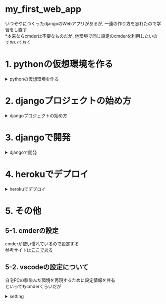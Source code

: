 # my_first_web_app
いつぞやにつくったdjangoのWebアプリがあるが, 一連の作り方を忘れたので学習をし直す  
*本来ならcmderは不要なものだが, 他環境で同じ設定のcmderを利用したいのでおいておく  

# 1. pythonの仮想環境を作る

<details>
<summary>pythonの仮想環境を作る</summary>

## 1-1. pyenvとvenvで仮想環境構築
一応, 仮想環境で作成して他に移せるようにしておく（やり方の復習の意味合いを込めて）  
pyenvでバージョン管理, 今回は新しめのversionにしようと思うので, 3.9.0にする  
venvで今回使用するパケージを突っ込んでいく  

1. [windowsでpyenvを使う方法の参考サイト](https://www.3ryu-engineer.work/windows-pyenv/)
2. `pyenv versions`で現在のversin確認, 3.9.0がなかったら`pyenv install 3.9.0`でInstall
3. `pyenv shell 3.9.0`で切り替え
4. 備考：システム全体のversionは`pyenv global hoge`で指定可能
5. 切り替えた環境, かつ, 対象PJディレクトリにおいて`python -m venv .venv`を実行し, 仮想環境作成
6. 作成した仮想環境をActivateする：`source .venv/Scripts/activate`（cmdなら`.venv\Scripts\activate.bat`）
7. Activateできていれば, (.venv)的なものがターミナルやらCMDやらにでてくるはず（使ってるものによって変わる）
8. 必要なライブラリをpip installすればOK
9. 終了するときは`diactivate`

## 1-2. 仮想環境のコピー
.venvの内容をコピーするにはパッケージの一覧を共有する  

1. `python -m pip freeze > requirements.txt`を実行
2. コピー側で`python -m pip install -r requirements.txt`を実行

## 1-3. 仮想環境情報のディレクトリはgitに上げるものじゃないので対象から外す
1. `vim .gitignore`でファイル作成
2. .gitignoreに対象ファイルやディレクトリを記載, 今回は`/.venv/`を記載

</details>

# 2. djangoプロジェクトの始め方

<details>
<summary>djangoプロジェクトの始め方</summary>

## 2-1. djangoでpjを作成する
1. `django-admin startproject hoge`
2. `cd hoge`
3. `python manage.py runserver`
4. これだけで作成完了, めっちゃ簡単

## 2-2. gitへの初回push方法
### 2-2-1. 何にもないrepositoryの場合
1. READMEをつくる：`echo "# my_first_web_app" >> README.md`
2. `git init`
3. `git add README.md`
4. `git commit -m "first commit"`
5. ブランチをmaster以外にする場合：`git branch -M main`
6. `git remote add origin https://github.com/naoki0130/my_first_web_app.git`
7. `git push -u origin ブランチ名`

### 2-2-2. すでにrepositoryにある場合
1. `git remote add origin https://github.com/naoki0130/my_first_web_app.git`
2. `git branch -M ブランチ名`
3. `git push -u origin ブランチ名`

### 2-2-3. Gitでユーザー名とメールアドレスを設定する方法
1. git config --global user.name "ユーザー名"
2. git config --global user.email メールアドレス
3. pjごとにしたい場合は, globalの部分をlocalにすればOK

</details>

# 3. djangoで開発

<details>
<summary>djangoで開発</summary>

## 3.1 djangoでアプリを作成する
1. `python manage.py startapp webapp`
2. ディレクトリができているはず, htmlを配置する場合は`templates`ディレクトリと`urls.py`を作成する

## 3-2. djangoで開発：ざっくり概要
1. setting.pyにおいて, ALLOWED_HOSTSを`*`にする
2. LANGUAGE_CODEを`ja`にする
3. TIME_ZONEを`Asia/Tokyo`にする
4. アプリを追加したらINSTALLED_APPSに追記する
5. MW(whitenoiseやcloudynaryなど)を追加した際はMIDDLEWAREに追記する
6. アプリでhtmlを読み込ませるためにviewにclassを作成(中身はTemplateViewを継承して, template_nameにhtmlのファイル名を記載する)
7. アプリを追加した場合は(かつhtmlを見せるアプリの場合は), pjディレクトリにおけるurls.pyに`include(アプリ名.urls)`を追記する
8. アプリ側のurls.pyにおいても.viewsをimportして`class名.as_view()`と追記する
9. これで大体OK
10. そのうちwhitenoiseで静的ファイルを管理する, コマンドは`python manage.py collectstatic`：[参考サイト](`whitenoise.middleware.WhiteNoiseMiddleware`,)

## 3-3. djangoにおけるそれぞれのpyファイルの役割
pj側とapp側でそれぞれ示す  

### 3-3-1. PJ側
- setting.py：設定もろもろを記載する
- urls.py：PJの大本となるURLを設定する, その下のアプリのURLを紐づけて扱える

### 3-3-2. app側
- models.py：DBに突っ込むようなデータ情報をクラスで表現する, DBのやり取りをこのファイルの定義から勝手にやってくれるためSQLを書く必要なし
- urls.py：クライアントからのリクエストをルーティングしてくれてviewsのなんの関数やクラスを見に行くか指定する, アプリのURLを設定する, URL変更のメンテを楽にするためにnameを指定することを推奨
- views.py：urls.pyから呼ばれて必要に応じてDBとのやり取りをおこないhtmlを表示させる

## 3-4. templateの管理について
- templatesはPJ直下で管理する  
- templates配下にアプリごとのディレクトリを切り, base.html以外を配置する  
- アプリごとのurls.pyにはapp_nameをつける(htmlで`urls hoge:fuga`的な記述を可能にするため)
- アプリごとの__init__.pyにtemplates配下のアプリディレクトリを記述しておく

<details>
<summary>templatesの例</summary>

### PJ urls.py
```
from django.contrib import admin
from django.urls import path, include

urlpatterns = [
    path('admin/', admin.site.urls),
    path('', include("webapp.urls")),
]
```

### webapp urls.py
```
from unicodedata import name
from django.urls import path, include
from webapp.views import *

app_name = 'webapp'
urlpatterns = [
    path('', IndexView.as_view(), name='index'),
    path('about/', AboutView.as_view(), name='about'),
    path('blog/', include('webapp.blog.urls', namespace='blog'), name='blog'),
]
```

### blog urls.py
```
from django.urls import path
from .views import BlogView

app_name = 'blog'
urlpatterns = [
    path('blogpage/', BlogView.as_view(), name='blogpage'),
]
```

### templates
```
<div id = "navbar">

    <div id = "navbar_menue">
        <a href="{% url 'webapp:index' %}">home</a>
        <a href="{% url 'webapp:about' %}">about</a>
        <a href="{% url 'webapp:blog:blogpage' %}">blog</a>
    </div>

    <div id="navbar_now" >
        <a>{% now 'Y-m-d H:i:s' %}</a>
    </div>

</div>

```

</details>

## 3-5. DBの設定について
- 今回は今後使っていくことも踏まえて学習目的でpostgresqlを利用する  
- とはいいつつもmodelでよしなにやるから気にしなくていいが

### 3-5-1. pip installとsettings.pyの設定変更
```
pip install dj-database-url
pip install python-dotenv

load_dotenv(find_dotenv())
DATABASES = {
    'default': dj_database_url.config(conn_max_age=600),
}
```

### 3-5-2. postgresqlの設定
```
pip install psycopg2-binary

psql -U postgres

\password postgres

CREATE DATABASE my_first_web_app_db;

\q
```

### 3-5-3. viファイル設定
```
.envに追記

DATABASE_URL=postgres://postgres:pass@localhost/my_first_web_app_db
```

### 3-5-4. superuser追加
```
python manage.py createsuperuser
```

### 3-5-5. herokuでdbの設定
```
python manage.py  migrate

python manage.py createsuperuser
```

### 3-5-6. models.pyの内容をdbに反映させる
```
python manage.py makemigrations hoge

python manage.py makemigrations hoge/fuga

python manage.py migrate
```

### 3-5-7. アプリごとでadmin.pyに追加したmodelを追記する（テーブル追加）
```
@admin.register(models.hoge)
class HogeAdmin(admin.ModelAdmin):
  pass
```

</details>


# 4. herokuでデプロイ

<details>
<summary>herokuでデプロイ</summary>

## 4.1 herokuでデプロイするには
なにやらGUIでデプロイができないので, CLIでの方法を記す(GUIだとめちゃくちゃ簡単)  
デプロイの詳細は[このサイトでOK](https://devcenter.heroku.com/ja/articles/git)  

## 4-2. なんか躓いたこと
pythonのversionによってデプロイできない  
が, winのpyenvでは対象versionをInstallできないジレンマ  
とりあえず, pyenv側は3.10.0a1でruntime.txtにheroku対応の3.10.2を記載でうまくいった  
### 4-2-1. 追記
procfileの位置が悪くてうまく起動できない事象に遭遇  
ちゃんとPJ配下に作成する  

### 4-2-2. 追記２
結局の原因はPJがネストしすぎ  
PJ直下でvenv環境つくって諸々の手順を踏めばOK  

## 4-3. 最初にすること
0. requirements.txtとruntime.txtがないとバグる可能性大
1. `heroku login`
2. 下記の新規か既存の設定をする
3. deployする

### 4-3-1. 新規
1. `heroku create -a hogeapp`
2. アプリと合ってるか確認：`git remote -v`

### 4-3-2. 既存
1. `heroku git:remote -a hogeapp`

### 4-3-3. herokuリモート名の変更
1. `git remote rename hoge hoge-rename`

### 4-3-4. コードのデプロイ
1. `git push heroku main`

</details>

# 5. その他
## 5-1. cmderの設定
cmderが使い慣れているので設定する  
参考サイトは[ここである](https://qiita.com/thrzn41/items/7dd3b1ec5e50bae9f03b)  

## 5-2. vscodeの設定について
自宅PCの馴染んだ環境を再現するために設定情報を共有  
といってもcmderくらいだが  

<details>
<summary>setting</summary>

```
{
  "workbench.colorTheme": "Monokai Pro",
  "workbench.colorCustomizations": {
    "sideBar.background": "#141414",
    "activityBar.background": "#141414",
    "editor.background": "#181818",
    "panel.background": "#181818",
    "terminal.background": "#181818",
    "editorGroupHeader.tabsBackground": "#181818",
    "tab.inactiveBackground": "#181818",
    "editorGutter.background": "#181818"
  },
  "bracket-pair-colorizer-2.colorMode": "Independent",
  "bracket-pair-colorizer-2.colors": ["White", "Gold", "Orchid"],
  "python.linting.enabled": true,
  "python.linting.pylintEnabled": false,
  "python.linting.flake8Enabled": true,
  "python.linting.lintOnSave": true,
  "python.linting.flake8Args": ["--max-line-length=100"],
  "editor.formatOnSave": true,
  "editor.formatOnType": true,
  "python.formatting.provider": "autopep8",
  "python.formatting.autopep8Args": [
    "--max-line-length=100"
    //"--aggressive", "--aggressive",
  ],
  "editor.renderWhitespace": "all",
  "editor.fontSize": 14,
  "cSpell.userWords": [
    "cloudinary",
    "fuga",
    "hoge",
    "imshow",
    "pyplot",
    "pyxel",
    "scipy",
    "xlabel",
    "ylabel"
  ],
  "[html]": {
    "editor.defaultFormatter": "vscode.html-language-features"
  },
  "ruby.format": "rubocop",
  "ruby.codeCompletion": "rcodetools",
  "ruby.intellisense": "rubyLocate",
  "ruby.lint": {
    "ruby.codeCompletion": "rcodetools",
    "ruby.format": "rubocop",
    "ruby.intellisense": "rubyLocate",
    "ruby.lint": {
      "reek": true,
      "rubocop": true,
      "ruby": true, //Runs ruby -wc
      "fasterer": true,
      "debride": true,
      "ruby-lint": true
    },
    "ruby.locate": {
      "exclude": "{**/@(test|spec|tmp|.*),**/@(test|spec|tmp|.*)/**,**/*_spec.rb}",
      "include": "**/*.rb"
    }
  },

  // ---------- Language ----------

    "[tex]": {
        // スニペット補完中にも補完を使えるようにする
        "editor.suggest.snippetsPreventQuickSuggestions": false,
        // インデント幅を2にする
        "editor.tabSize": 2
    },

    "[latex]": {
        // スニペット補完中にも補完を使えるようにする
        "editor.suggest.snippetsPreventQuickSuggestions": false,
        // インデント幅を2にする
        "editor.tabSize": 2
    },

    "[bibtex]": {
        // インデント幅を2にする
        "editor.tabSize": 2
    },


    // ---------- LaTeX Workshop ----------

    // 使用パッケージのコマンドや環境の補完を有効にする
    "latex-workshop.intellisense.package.enabled": true,

    // 生成ファイルを削除するときに対象とするファイル
    // デフォルト値に "*.synctex.gz" を追加
    "latex-workshop.latex.clean.fileTypes": [
        "*.aux",
        "*.bbl",
        "*.blg",
        "*.idx",
        "*.ind",
        "*.lof",
        "*.lot",
        "*.out",
        "*.toc",
        "*.acn",
        "*.acr",
        "*.alg",
        "*.glg",
        "*.glo",
        "*.gls",
        "*.ist",
        "*.fls",
        "*.log",
        "*.fdb_latexmk",
        "*.snm",
        "*.nav",
        "*.dvi",
        "*.synctex.gz"
    ],

    // 生成ファイルを "out" ディレクトリに吐き出す
    "latex-workshop.latex.outDir": "out",

    // ビルドのレシピ
    "latex-workshop.latex.recipes": [
        {
            "name": "latexmk",
            "tools": [
                "latexmk"
            ]
        },
    ],

    // ビルドのレシピに使われるパーツ
    "latex-workshop.latex.tools": [
        {
            "name": "latexmk",
            "command": "latexmk",
            "args": [
                "-silent",
                "-outdir=%OUTDIR%",
                "%DOC%"
            ],
        },
    ],
    "latex-workshop.view.pdf.viewer": "tab",
    "workbench.startupEditor": "newUntitledFile",
    "vsicons.dontShowNewVersionMessage": true,
    "editor.suggestSelection": "first",
    "vsintellicode.modify.editor.suggestSelection": "automaticallyOverrodeDefaultValue",
    "files.exclude": {
      "**/.classpath": true,
      "**/.project": true,
      "**/.settings": true,
      "**/.factorypath": true
    },

    	
    "terminal.integrated.shell.windows": "cmd.exe",
    
    "terminal.integrated.shellArgs.windows": [
      "/k", "C:\\Users\\key12\\cmder-20210331T003603Z-001\\cmder\\vendor\\init.bat"
    ],
    "git.ignoreMissingGitWarning": true,
    "terminal.integrated.fontFamily": "Source Code Pro for Powerline",
    "workbench.editorAssociations": {
      "*.ipynb": "jupyter-notebook",
      "*.xlsx": "default",
      "*.exe": "default"
    },
    "notebook.cellToolbarLocation": {
      "default": "right",
      "jupyter-notebook": "left"
    },
    "files.autoSave": "afterDelay",
    "notebook.consolidatedRunButton": true,
    "bracket-pair-colorizer-2.depreciation-notice": false,
    "bracketPairColorizer.depreciation-notice": false,

    //"terminal.integrated.shell.windows": "C:\\Users\\key12\\cmder-20210331T003603Z-001\\cmder\\vendor\\init.bat",

}
```
</details>
